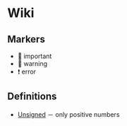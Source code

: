# Wiki

## Markers
* 🔹 important
* 🔸 warning
* ❗️ error

## Definitions
* <ins>Unsigned</ins> － only positive numbers<br>